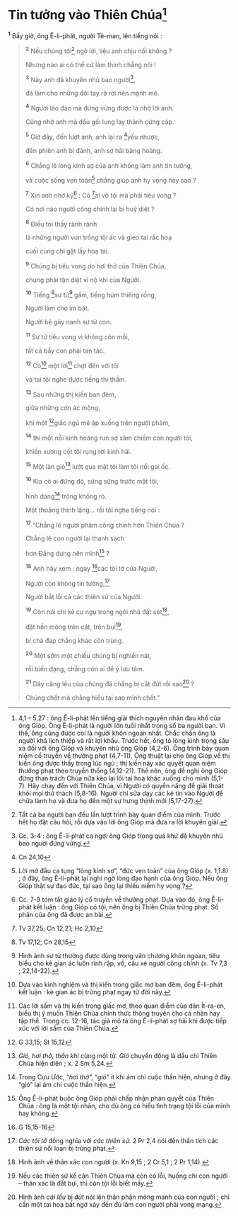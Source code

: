# Tin tưởng vào Thiên Chúa[^1-390fab73-0840-4e1d-b9b9-063b55e9ca65]
<sup><b>1</b></sup> Bấy giờ, ông Ê-li-phát, người Tê-man, lên tiếng nói :

> <sup><b>2</b></sup> Nếu chúng tôi[^2-390fab73-0840-4e1d-b9b9-063b55e9ca65] ngỏ lời, liệu anh chịu nổi không ?
>
> Nhưng nào ai có thể cứ làm thinh chẳng nói !
>
> <sup><b>3</b></sup> Này anh đã khuyên nhủ bao người[^3-390fab73-0840-4e1d-b9b9-063b55e9ca65],
>
> đã làm cho những đôi tay rã rời nên mạnh mẽ.
>
> <sup><b>4</b></sup> Người lảo đảo mà đứng vững được là nhờ lời anh.
>
> Cũng nhờ anh mà đầu gối lung lay thành cứng cáp.
>
> <sup><b>5</b></sup> Giờ đây, đến lượt anh, anh lại ra [^1@-390fab73-0840-4e1d-b9b9-063b55e9ca65]yếu nhược,
>
> đến phiên anh bị đánh, anh sợ hãi bàng hoàng.
>
> <sup><b>6</b></sup> Chẳng lẽ lòng kính sợ của anh không làm anh tin tưởng,
>
> và cuộc sống vẹn toàn[^4-390fab73-0840-4e1d-b9b9-063b55e9ca65] chẳng giúp anh hy vọng hay sao ?
>
> <sup><b>7</b></sup> Xin anh nhớ kỹ[^5-390fab73-0840-4e1d-b9b9-063b55e9ca65] : Có [^2@-390fab73-0840-4e1d-b9b9-063b55e9ca65]ai vô tội mà phải tiêu vong ?
>
> Có nơi nào người công chính lại bị huỷ diệt ?
>
> <sup><b>8</b></sup> Điều tôi thấy rành rành
>
> là những người vun trồng tội ác và gieo tai rắc hoạ
>
> cuối cùng chỉ gặt lấy hoạ tai.
>
> <sup><b>9</b></sup> Chúng bị tiêu vong do hơi thở của Thiên Chúa,
>
> chúng phải tận diệt vì nộ khí của Người.
>
> <sup><b>10</b></sup> Tiếng [^3@-390fab73-0840-4e1d-b9b9-063b55e9ca65]sư tử[^6-390fab73-0840-4e1d-b9b9-063b55e9ca65] gầm, tiếng hùm thiêng rống,
>
> Người làm cho im bặt.
>
> Người bẻ gãy nanh sư tử con.
>
> <sup><b>11</b></sup> Sư tử tiêu vong vì không còn mồi,
>
> tất cả bầy con phải tan tác.
>
> <sup><b>12</b></sup> Có[^7-390fab73-0840-4e1d-b9b9-063b55e9ca65] một lời[^8-390fab73-0840-4e1d-b9b9-063b55e9ca65] chợt đến với tôi
>
> và tai tôi nghe được tiếng thì thầm.
>
> <sup><b>13</b></sup> Sau những thị kiến ban đêm,
>
> giữa những cơn ác mộng,
>
> khi một [^4@-390fab73-0840-4e1d-b9b9-063b55e9ca65]giấc ngủ mê ập xuống trên người phàm,
>
> <sup><b>14</b></sup> thì một nỗi kinh hoàng run sợ xâm chiếm con người tôi,
>
> khiến xương cốt tôi rụng rời kinh hãi.
>
> <sup><b>15</b></sup> Một làn gió[^9-390fab73-0840-4e1d-b9b9-063b55e9ca65] lướt qua mặt tôi làm tôi nổi gai ốc.
>
> <sup><b>16</b></sup> Kìa có ai đứng đó, sừng sững trước mặt tôi,
>
> hình dáng[^10-390fab73-0840-4e1d-b9b9-063b55e9ca65] trông không rõ.
>
> Một thoáng thinh lặng... rồi tôi nghe tiếng nói :
>
> <sup><b>17</b></sup> “Chẳng lẽ người phàm công chính hơn Thiên Chúa ?
>
> Chẳng lẽ con người lại thanh sạch
>
> hơn Đấng dựng nên mình[^11-390fab73-0840-4e1d-b9b9-063b55e9ca65] ?
>
> <sup><b>18</b></sup> Anh hãy xem : ngay [^5@-390fab73-0840-4e1d-b9b9-063b55e9ca65]các tôi tớ của Người,
>
> Người còn không tin tưởng,[^12-390fab73-0840-4e1d-b9b9-063b55e9ca65]
>
> Người bắt lỗi cả các thiên sứ của Người.
>
> <sup><b>19</b></sup> Còn nói chi kẻ cư ngụ trong ngôi nhà đất sét[^13-390fab73-0840-4e1d-b9b9-063b55e9ca65],
>
> đặt nền móng trên cát, trên bụi[^14-390fab73-0840-4e1d-b9b9-063b55e9ca65],
>
> bị chà đạp chẳng khác côn trùng.
>
> <sup><b>20</b></sup> Một sớm một chiều chúng bị nghiền nát,
>
> rồi biến dạng, chẳng còn ai để ý lưu tâm.
>
> <sup><b>21</b></sup> Dây căng lều của chúng đã chẳng bị cắt đứt rồi sao[^15-390fab73-0840-4e1d-b9b9-063b55e9ca65] ?
>
> Chúng chết mà chẳng hiểu tại sao mình chết.”

[^1-390fab73-0840-4e1d-b9b9-063b55e9ca65]: 4,1 – 5,27 : ông Ê-li-phát lên tiếng giải thích nguyên nhân đau khổ của ông Gióp. Ông Ê-li-phát là người lớn tuổi nhất trong số ba người bạn. Vì thế, ông cũng được coi là người khôn ngoan nhất. Chắc chắn ông là người khá lịch thiệp và rất lợi khẩu. Trước hết, ông tỏ lòng kính trọng sâu xa đối với ông Gióp và khuyên nhủ ông Gióp (4,2-6). Ông trình bày quan niệm cổ truyền về thưởng phạt (4,7-11). Ông thuật lại cho ông Gióp về thị kiến ông được thấy trong lúc ngủ ; thị kiến này xác quyết quan niệm thưởng phạt theo truyền thống (4,12-21). Thế nên, ông đề nghị ông Gióp đừng than trách Chúa nữa kẻo lại lôi tai hoạ khác xuống cho mình (5,1-7). Hãy chạy đến với Thiên Chúa, vì Người có quyền năng để giải thoát khỏi mọi thử thách (5,8-16). Người chỉ sửa dạy các kẻ tin vào Người để chữa lành họ và đưa họ đến một sự hưng thịnh mới (5,17-27).
[^2-390fab73-0840-4e1d-b9b9-063b55e9ca65]: Tất cả ba người bạn đều lần lượt trình bày quan điểm của mình. Trước hết họ đặt câu hỏi, rồi dựa vào lời ông Gióp mà đưa ra lời khuyên giải.
[^3-390fab73-0840-4e1d-b9b9-063b55e9ca65]: Cc. 3-4 : ông Ê-li-phát ca ngợi ông Gióp trong quá khứ đã khuyên nhủ bao người đứng vững.
[^4-390fab73-0840-4e1d-b9b9-063b55e9ca65]: Lời mở đầu ca tụng “lòng kính sợ”, “đức vẹn toàn” của ông Gióp (x. 1,1.8) ; ở đây, ông Ê-li-phát lại nghi ngờ lòng đạo hạnh của ông Gióp. Nếu ông Gióp thật sự đạo đức, tại sao ông lại thiếu niềm hy vọng ?
[^5-390fab73-0840-4e1d-b9b9-063b55e9ca65]: Cc. 7-9 tóm tắt giáo lý cổ truyền về thưởng phạt. Dựa vào đó, ông Ê-li-phát kết luận : ông Gióp có tội, nên ông bị Thiên Chúa trừng phạt. Số phận của ông đã được an bài.
[^6-390fab73-0840-4e1d-b9b9-063b55e9ca65]: Hình ảnh sư tử thường được dùng trong văn chương khôn ngoan, tiêu biểu cho kẻ gian ác luôn rình rập, vồ, cấu xé người công chính (x. Tv 7,3 ; 22,14-22).
[^7-390fab73-0840-4e1d-b9b9-063b55e9ca65]: Dựa vào kinh nghiệm và thị kiến trong giấc mơ ban đêm, ông Ê-li-phát kết luận : kẻ gian ác bị trừng phạt ngay từ đời này.
[^8-390fab73-0840-4e1d-b9b9-063b55e9ca65]: Các lời sấm và thị kiến trong giấc mơ, theo quan điểm của dân Ít-ra-en, biểu thị ý muốn Thiên Chúa chính thức thông truyền cho cá nhân hay tập thể. Trong cc. 12-16, tác giả mô tả ông Ê-li-phát sợ hãi khi được tiếp xúc với lời sấm của Thiên Chúa.
[^9-390fab73-0840-4e1d-b9b9-063b55e9ca65]: *Gió, hơi thở, thần khí* cùng một từ. *Gió* chuyển động là dấu chỉ Thiên Chúa hiện diện ; x. 2 Sm 5,24.
[^10-390fab73-0840-4e1d-b9b9-063b55e9ca65]: Trong Cựu Ước, “*hơi thở*”, “*gió*” ít khi ám chỉ cuộc thần hiện, nhưng ở đây “gió” lại ám chỉ cuộc thần hiện.
[^11-390fab73-0840-4e1d-b9b9-063b55e9ca65]: Ông Ê-li-phát buộc ông Gióp phải chấp nhận phán quyết của Thiên Chúa : ông là một tội nhân, cho dù ông có hiểu tình trạng tội lỗi của mình hay không.
[^12-390fab73-0840-4e1d-b9b9-063b55e9ca65]: *Các tôi tớ* đồng nghĩa với *các thiên sứ*. 2 Pr 2,4 nói đến thần tích các thiên sứ nổi loạn bị trừng phạt.
[^13-390fab73-0840-4e1d-b9b9-063b55e9ca65]: Hình ảnh về thân xác con người (x. Kn 9,15 ; 2 Cr 5,1 ; 2 Pr 1,14).
[^14-390fab73-0840-4e1d-b9b9-063b55e9ca65]: Nếu các thiên sứ kề cận Thiên Chúa mà còn có lỗi, huống chi con người – thân xác là đất bụi, thì còn tội lỗi biết mấy.
[^15-390fab73-0840-4e1d-b9b9-063b55e9ca65]: Hình ảnh *cái lều* bị *đứt* nói lên thân phận mỏng manh của con người ; chỉ cần một tai hoạ bất ngờ xảy đến đủ làm con người phải vong mạng.
[^1@-390fab73-0840-4e1d-b9b9-063b55e9ca65]: Cn 24,10
[^2@-390fab73-0840-4e1d-b9b9-063b55e9ca65]: Tv 37,25; Cn 12,21; Hc 2,10
[^3@-390fab73-0840-4e1d-b9b9-063b55e9ca65]: Tv 17,12; Cn 28,15
[^4@-390fab73-0840-4e1d-b9b9-063b55e9ca65]: G 33,15; St 15,12
[^5@-390fab73-0840-4e1d-b9b9-063b55e9ca65]: G 15,15-16